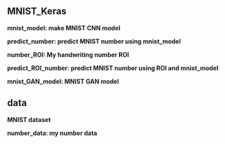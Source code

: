 ## MNIST_Keras
**mnist_model: make MNIST CNN model**    

**predict_number: predict MNIST number using mnist_model**  

**number_ROI: My handwriting number ROI**  

**predict_ROI_number: predict MNIST number using ROI and mnist_model**    

**mnist_GAN_model: MNIST GAN model**    

## data
**MNIST dataset**  

**number_data: my number data**  
